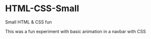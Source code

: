 # HTML-CSS-Small
Small HTML &amp; CSS fun

This was a fun experiment with basic animation in a navbar with CSS
